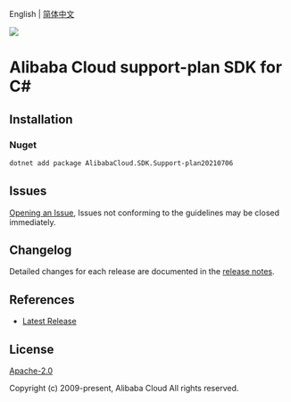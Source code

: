 English | [简体中文](README-CN.md)

![](https://aliyunsdk-pages.alicdn.com/icons/AlibabaCloud.svg)

# Alibaba Cloud support-plan SDK for C#

## Installation

### Nuget

```bash
dotnet add package AlibabaCloud.SDK.Support-plan20210706
```

## Issues

[Opening an Issue](https://github.com/aliyun/alibabacloud-csharp-sdk/issues/new), Issues not conforming to the guidelines may be closed immediately.

## Changelog

Detailed changes for each release are documented in the [release notes](./ChangeLog.md).

## References

* [Latest Release](https://github.com/aliyun/alibabacloud-csharp-sdk/)

## License

[Apache-2.0](http://www.apache.org/licenses/LICENSE-2.0)

Copyright (c) 2009-present, Alibaba Cloud All rights reserved.
